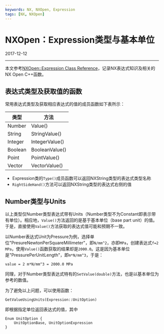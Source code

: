 ```yaml
---
keywords: NX, NXOpen, Expression
tags: [NX, NXOpen]
---
```


# NXOpen：Expression类型与基本单位

2017-12-12

---

本文参考[NXOpen::Expression Class Reference](https://docs.plm.automation.siemens.com/data_services/resources/nx/12/nx_api/custom/en_US/open_c++_ref/a03679.html)，记录NX表达式知识及相关的NX Open C++函数。

## 表达式类型及获取值的函数

常用表达式类型及获取相应表达式的值的成员函数如下表所示：

类型 | 方法
--- | --- 
Number | Value()
String | StringValue()
Integer | IntegerValue()
Boolean | BooleanValue()
Point | PointValue()
Vector | VectorValue()

- Expression类的`Type()`成员函数可以返回NXString类型的表达式类型名称
- `RightSideHand()`方法可以返回NXString类型的表达式右侧的值

## Number类型与Units

以上类型仅Number类型表达式带有Units（Number类型不为Constant即表示带有单位）。相应地，`Value()`方法返回的是基于基本单位（base part unit）的值。于是，直接使用`Value()`方法获取的表达式值可能和预期不一致。

以Number表达式Unit为Pressure为例，选择单位"PresureNewtonPerSquareMillimeter"，即`N/mm^2`，亦即`MPa`，创建表达式`f=2 MPa`，使用`Value()`函数获取的结果却是`2000.0`。这是因为基本单位是"PressurePerUnitLength"，即`m*N/mm^3`，于是：

    value = 2 m*N/mm^3 = 2000.0 MPa

同理，对于Number类型表达式特有的`SetValue(double)`方法，也是以基本单位为参考的数值。

为了避免以上问题，可以使用函数：

    GetValueUsingUnits(Expression::UnitOption)

即根据指定单位返回表达式的值，其中

    Enum UnitOption {
        UnitOptionBase, UnitOptionExpression
    }